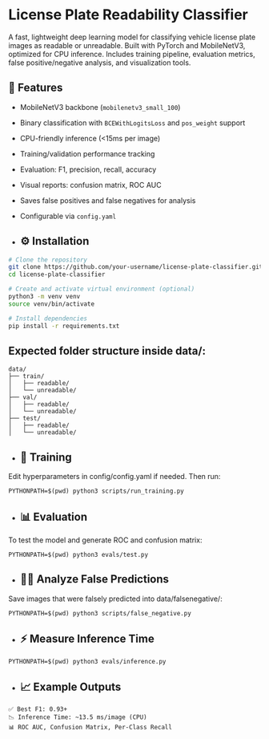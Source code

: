 # License Plate Readability Classifier
A fast, lightweight deep learning model for classifying vehicle license plate images as readable or unreadable. Built with PyTorch and MobileNetV3, optimized for CPU inference. Includes training pipeline, evaluation metrics, false positive/negative analysis, and visualization tools.

## 🔧 Features

- MobileNetV3 backbone (`mobilenetv3_small_100`)
- Binary classification with `BCEWithLogitsLoss` and `pos_weight` support
- CPU-friendly inference (<15ms per image)
- Training/validation performance tracking
- Evaluation: F1, precision, recall, accuracy
- Visual reports: confusion matrix, ROC AUC
- Saves false positives and false negatives for analysis
- Configurable via `config.yaml`

- ## ⚙️ Installation

```bash
# Clone the repository
git clone https://github.com/your-username/license-plate-classifier.git
cd license-plate-classifier

# Create and activate virtual environment (optional)
python3 -m venv venv
source venv/bin/activate

# Install dependencies
pip install -r requirements.txt
```

## Expected folder structure inside data/:
```
data/
├── train/
│   ├── readable/
│   └── unreadable/
├── val/
│   ├── readable/
│   └── unreadable/
├── test/
│   ├── readable/
│   └── unreadable/
```

- ## 🚀 Training
Edit hyperparameters in config/config.yaml if needed. Then run:
```
PYTHONPATH=$(pwd) python3 scripts/run_training.py
```

- ## 📊 Evaluation
To test the model and generate ROC and confusion matrix:
```
PYTHONPATH=$(pwd) python3 evals/test.py
```

- ## 🕵️‍♂️ Analyze False Predictions
Save images that were falsely predicted into data/falsenegative/:
```
PYTHONPATH=$(pwd) python3 scripts/false_negative.py
```

- ## ⚡ Measure Inference Time
```
PYTHONPATH=$(pwd) python3 evals/inference.py
```

- ## 📈 Example Outputs
```
✅ Best F1: 0.93+
📉 Inference Time: ~13.5 ms/image (CPU)
📊 ROC AUC, Confusion Matrix, Per-Class Recall
```
